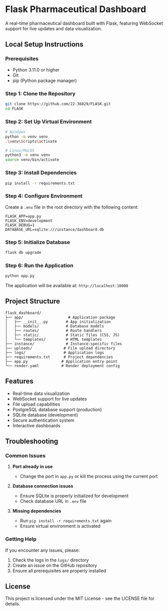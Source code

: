 # Flask Pharmaceutical Dashboard

A real-time pharmaceutical dashboard built with Flask, featuring WebSocket support for live updates and data visualization.

## Local Setup Instructions

### Prerequisites
- Python 3.11.0 or higher
- Git
- pip (Python package manager)

### Step 1: Clone the Repository
```bash
git clone https://github.com/22-36829/FLASK.git
cd FLASK
```

### Step 2: Set Up Virtual Environment
```bash
# Windows
python -m venv venv
.\venv\Scripts\activate

# Linux/MacOS
python3 -m venv venv
source venv/bin/activate
```

### Step 3: Install Dependencies
```bash
pip install -r requirements.txt
```

### Step 4: Configure Environment
Create a `.env` file in the root directory with the following content:
```env
FLASK_APP=app.py
FLASK_ENV=development
FLASK_DEBUG=1
DATABASE_URL=sqlite:///instance/dashboard.db
```

### Step 5: Initialize Database
```bash
flask db upgrade
```

### Step 6: Run the Application
```bash
python app.py
```

The application will be available at: `http://localhost:10000`

## Project Structure
```
flask_dashboard/
├── app/                    # Application package
│   ├── __init__.py        # App initialization
│   ├── models/            # Database models
│   ├── routes/            # Route handlers
│   ├── static/            # Static files (CSS, JS)
│   └── templates/         # HTML templates
├── instance/              # Instance-specific files
├── uploads/              # File upload directory
├── logs/                 # Application logs
├── requirements.txt      # Project dependencies
├── app.py               # Application entry point
└── render.yaml          # Render deployment config
```

## Features
- Real-time data visualization
- WebSocket support for live updates
- File upload capabilities
- PostgreSQL database support (production)
- SQLite database (development)
- Secure authentication system
- Interactive dashboards

## Troubleshooting

### Common Issues
1. **Port already in use**
   - Change the port in `app.py` or kill the process using the current port

2. **Database connection issues**
   - Ensure SQLite is properly initialized for development
   - Check database URL in `.env` file

3. **Missing dependencies**
   - Run `pip install -r requirements.txt` again
   - Ensure virtual environment is activated

### Getting Help
If you encounter any issues, please:
1. Check the logs in the `logs/` directory
2. Create an issue on the GitHub repository
3. Ensure all prerequisites are properly installed

## License
This project is licensed under the MIT License - see the LICENSE file for details. 